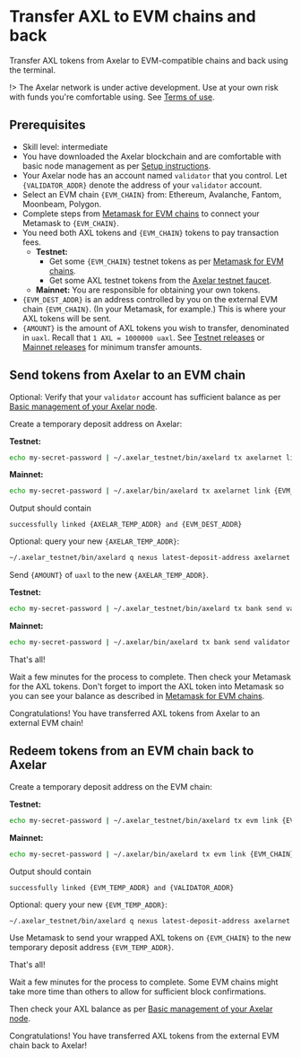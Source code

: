 # Transfer AXL to EVM chains and back

Transfer AXL tokens from Axelar to EVM-compatible chains and back using the terminal.

!> The Axelar network is under active development.  Use at your own risk with funds you're comfortable using.  See [Terms of use](/terms-of-use).

## Prerequisites

- Skill level: intermediate
- You have downloaded the Axelar blockchain and are comfortable with basic node management as per [Setup instructions](/parent-pages/setup.md).
- Your Axelar node has an account named `validator` that you control.  Let `{VALIDATOR_ADDR}` denote the address of your `validator` account.
- Select an EVM chain `{EVM_CHAIN}` from: Ethereum, Avalanche, Fantom, Moonbeam, Polygon.
- Complete steps from [Metamask for EVM chains](/resources/metamask.md) to connect your Metamask to `{EVM_CHAIN}`.
- You need both AXL tokens and `{EVM_CHAIN}` tokens to pay transaction fees.
    - **Testnet:**
        - Get some `{EVM_CHAIN}` testnet tokens as per [Metamask for EVM chains](/resources/metamask.md).
        - Get some AXL testnet tokens from the [Axelar testnet faucet](http://faucet.testnet.axelar.dev/).
    - **Mainnet:** You are responsible for obtaining your own tokens.
- `{EVM_DEST_ADDR}` is an address controlled by you on the external EVM chain `{EVM_CHAIN}`.  (In your Metamask, for example.)  This is where your AXL tokens will be sent.
- `{AMOUNT}` is the amount of AXL tokens you wish to transfer, denominated in `uaxl`.  Recall that `1 AXL = 1000000 uaxl`.  See [Testnet releases](/resources/testnet-releases.md) or [Mainnet releases](/resources/mainnet-releases.md) for minimum transfer amounts.

## Send tokens from Axelar to an EVM chain

Optional: Verify that your `validator` account has sufficient balance as per [Basic management of your Axelar node](/setup/basic.md).

Create a temporary deposit address on Axelar:

**Testnet:**
```bash
echo my-secret-password | ~/.axelar_testnet/bin/axelard tx axelarnet link {EVM_CHAIN} {EVM_DEST_ADDR} uaxl --from validator --gas auto --gas-adjustment 1.5 --chain-id axelar-testnet-lisbon-2 --home ~/.axelar_testnet/.core
```

**Mainnet:**
```bash
echo my-secret-password | ~/.axelar/bin/axelard tx axelarnet link {EVM_CHAIN} {EVM_DEST_ADDR} uaxl --from validator --gas auto --gas-adjustment 1.5 --chain-id axelar-dojo-1 --home ~/.axelar/.core
```

Output should contain
```
successfully linked {AXELAR_TEMP_ADDR} and {EVM_DEST_ADDR}
```

Optional: query your new `{AXELAR_TEMP_ADDR}`:

```bash
~/.axelar_testnet/bin/axelard q nexus latest-deposit-address axelarnet {EVM_CHAIN} {EVM_DEST_ADDR}
```

Send `{AMOUNT}` of `uaxl` to the new `{AXELAR_TEMP_ADDR}`.

**Testnet:**
```bash
echo my-secret-password | ~/.axelar_testnet/bin/axelard tx bank send validator {AXELAR_TEMP_ADDR} {AMOUNT}uaxl --from validator --gas auto --gas-adjustment 1.5 --chain-id axelar-testnet-lisbon-2 --home ~/.axelar_testnet/.core
```

**Mainnet:**
```bash
echo my-secret-password | ~/.axelar/bin/axelard tx bank send validator {AXELAR_TEMP_ADDR} {AMOUNT}uaxl --from validator --gas auto --gas-adjustment 1.5 --chain-id axelar-dojo-1 --home ~/.axelar/.core
```

That's all!

Wait a few minutes for the process to complete.  Then check your Metamask for the AXL tokens.  Don't forget to import the AXL token into Metamask so you can see your balance as described in [Metamask for EVM chains](/resources/metamask.md).

Congratulations!  You have transferred AXL tokens from Axelar to an external EVM chain!

## Redeem tokens from an EVM chain back to Axelar

Create a temporary deposit address on the EVM chain:

**Testnet:**
```bash
echo my-secret-password | ~/.axelar_testnet/bin/axelard tx evm link {EVM_CHAIN} axelarnet {VALIDATOR_ADDR} uaxl --from validator --gas auto --gas-adjustment 1.5 --chain-id axelar-testnet-lisbon-2 --home ~/.axelar_testnet/.core
```

**Mainnet:**
```bash
echo my-secret-password | ~/.axelar/bin/axelard tx evm link {EVM_CHAIN} axelarnet {VALIDATOR_ADDR} uaxl --from validator --gas auto --gas-adjustment 1.5 --chain-id axelar-dojo-1 --home ~/.axelar/.core
```

Output should contain

```
successfully linked {EVM_TEMP_ADDR} and {VALIDATOR_ADDR}
```

Optional: query your new `{EVM_TEMP_ADDR}`:

```bash
~/.axelar_testnet/bin/axelard q nexus latest-deposit-address axelarnet {EVM_CHAIN} {VALIDATOR_ADDR}
```

Use Metamask to send your wrapped AXL tokens on `{EVM_CHAIN}` to the new temporary deposit address `{EVM_TEMP_ADDR}`.

That's all!

Wait a few minutes for the process to complete.  Some EVM chains might take more time than others to allow for sufficient block confirmations.

Then check your AXL balance as per [Basic management of your Axelar node](/setup/basic.md).

Congratulations!  You have transferred AXL tokens from the external EVM chain back to Axelar!
